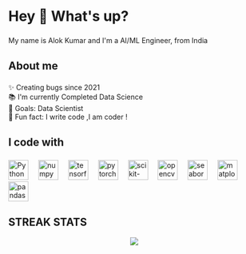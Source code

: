 <h1 align="left">Hey 👋 What's up?</h1>

###

<p align="left">My name is Alok Kumar and I'm a AI/ML Engineer, from India</p>

###

<h2 align="left">About me</h2>

###

<p align="left">✨ Creating bugs since 2021<br>📚 I'm currently Completed Data Science<br>🎯 Goals: Data Scientist<br>🎲 Fun fact: I write code ,I am coder !</p>

###

<h2 align="left">I code with</h2>

###

<div align="left">
  <img src="https://upload.wikimedia.org/wikipedia/commons/thumb/c/c3/Python-logo-notext.svg/1869px-Python-logo-notext.svg.png" height="40" alt="Python logo"  />
  <img width="12" />
  <img src="https://upload.wikimedia.org/wikipedia/commons/thumb/3/31/NumPy_logo_2020.svg/1200px-NumPy_logo_2020.svg.png" height="40" alt="numpy logo"  />
  <img width="12" />
  <img src="https://upload.wikimedia.org/wikipedia/commons/thumb/a/ab/TensorFlow_logo.svg/2560px-TensorFlow_logo.svg.png" height="40" alt="tensorflow logo"  />
  <img width="12" />
  <img src="https://upload.wikimedia.org/wikipedia/commons/thumb/1/10/PyTorch_logo_icon.svg/1200px-PyTorch_logo_icon.svg.png" height="40" alt="pytorch logo"  />
  <img width="12" />
  <img src="https://upload.wikimedia.org/wikipedia/commons/thumb/0/05/Scikit_learn_logo_small.svg/1280px-Scikit_learn_logo_small.svg.png" height="40" alt="scikit-learn logo"  />
  <img width="12" />
  <img src="https://upload.wikimedia.org/wikipedia/commons/3/32/OpenCV_Logo_with_text_svg_version.svg" height="40" alt="opencv logo"  />
  <img width="12" />
  <img src="https://seaborn.pydata.org/_images/logo-tall-lightbg.svg" height="40" alt="seaborn logo"  />
  <img width="12" />
  <img src="https://upload.wikimedia.org/wikipedia/commons/thumb/0/01/Created_with_Matplotlib-logo.svg/1200px-Created_with_Matplotlib-logo.svg.png" height="40" alt="matplotlib logo"  />
  <img width="12" />
  <img src="https://upload.wikimedia.org/wikipedia/commons/thumb/e/ed/Pandas_logo.svg/2560px-Pandas_logo.svg.png" height="40" alt="pandas logo"  />
</div>

## **STREAK STATS**
<p align = 'center'>
    <img src='https://github-readme-streak-stats.herokuapp.com?user=alokpandey098&theme=dark&hide_border=true'>
</p>


###
